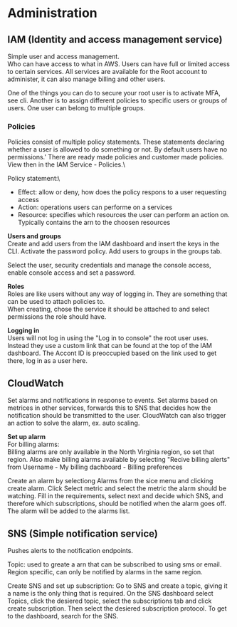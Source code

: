 
# Administration

## IAM (Identity and access management service)
Simple user and access management.\
Who can have access to what in AWS. Users can have full or limited access to certain services. All services are available for the Root account to administer, it can also manage billing and other users.

One of the things you can do to secure your root user is to activate MFA, see cli.
Another is to assign different policies to specific users or groups of users. One user can belong to multiple groups.

### Policies
Policies consist of multiple policy statements. These statements declaring whether a user is allowed to do something or not. By default users have no permissions.\'
There are ready made policies and customer made policies. View then in the IAM Service - Policies.\

Policy statement:\
* Effect: allow or deny, how does the policy respons to a user requesting access
* Action: operations users can performe on a services
* Resource: specifies which resources the user can perform an action on. Typically contains the arn to the choosen resources

**Users and groups**\
Create and add users from the IAM dashboard and insert the keys in the CLI. Activate the password policy.
Add users to groups in the groups tab.

Select the user, security credentials and manage the console access, enable console access and set a password.

**Roles**\
Roles are like users without any way of logging in. They are something that can be used to attach policies to.\
When creating, chose the service it should be attached to and select permissions the role should have.

**Logging in**\
Users will not log in using the "Log in to console" the root user uses. Instead they use a custom link that can be found at the top of the IAM dashboard. The Accont ID is preoccupied based on the link used to get there, log in as a user here.

## CloudWatch
Set alarms and notifications in response to events.
Set alarms based on metrices in other services, forwards this to SNS that decides how the notification should be transmitted to the user. CloudWatch can also trigger an action to solve the alarm, ex. auto scaling.

**Set up alarm**\
For billing alarms:\
Billing alarms are only available in the North Virginia region, so set that region. Also make billing alarms available by selecting "Recive billing alerts" from Username - My billing dachboard - Billing preferences

Create an alarm by selectiong Alarms from the sice menu and clicking create alarm. Click Select metric and select the metric the alarm should be watching. Fill in the requirements, select next and decide which SNS, and therefore which subscriptions, should be notified when the alarm goes off. The alarm will be added to the alarms list.

## SNS (Simple notification service)
Pushes alerts to the notification endpoints.

Topic: used to greate a arn that can be subscribed to using sms or email. Region specific, can only be notified by alarms in the same region.

Create SNS and set up subscription: Go to SNS and create a topic, giving it a name is the only thing that is  required. On the SNS dashboard select Topics, click the desiered topic, select the subscriptions tab and click create subscription. Then select the desiered subscription protocol.
To get to the dashboard, search for the SNS.